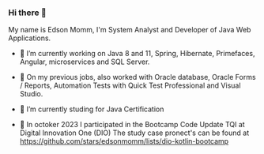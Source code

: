 <!-- **edsonmomm/edsonmomm** is a ✨ _special_ ✨ repository because its `README.md` (this file) appears on your GitHub profile.
Here are some ideas to get you started:

- 🔭 I’m currently working on ...
- 🌱 I’m currently learning ...
- 👯 I’m looking to collaborate on ...
- 🤔 I’m looking for help with ...
- 💬 Ask me about ...
- 📫 How to reach me: ...
- 😄 Pronouns: ...
- ⚡ Fun fact: ...
-->

### Hi there 👋
My name is Edson Momm, I'm System Analyst and Developer of Java Web Applications.
- 🔭 I’m currently working on Java 8 and 11, Spring, Hibernate, Primefaces, Angular, microservices and SQL Server.
- 🔭 On my previous jobs, also worked with Oracle database, Oracle Forms / Reports, Automation Tests with Quick Test Professional and Visual Studio.
- 🌱 I’m currently studing for Java Certification

- 🌱 In octoker 2023 I participated in the Bootcamp Code Update TQI at Digital Innovation One (DIO)
  The study case pronect's can be found at https://github.com/stars/edsonmomm/lists/dio-kotlin-bootcamp




